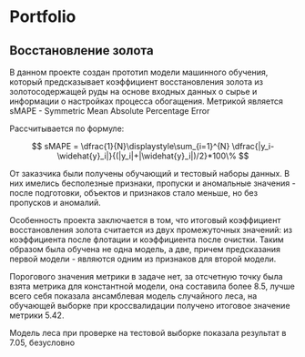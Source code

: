 # Portfolio

## Восстановление золота

В данном проекте создан прототип модели машинного обучения, который предсказывает коэффициент восстановления золота из золотосодержащей руды на основе входных данных о сырье и информации о настройках процесса обогащения. Метрикой является sMAPE - Symmetric Mean Absolute Percentage Error

Рассчитывается по формуле:

$$ sMAPE = \dfrac{1}{N}\displaystyle\sum_{i=1}^{N} \dfrac{|y_i-\widehat{y}_i|}{(|y_i|+|\widehat{y}_i|)/2}*100\% $$


От заказчика были получены обучающий и тестовый наборы данных. В них имелись бесполезные признаки, пропуски и аномальные значения - после подготовки, объектов и признаков стало меньше, но без пропусков и аномалий.

Особенность проекта заключается в том, что итоговый коэффициент восстановления золота считается из двух промежуточных значений: из коэффициента после флотации и коэффициента после очистки. Таким образом была обучена не одна модель, а две, причем предсказания первой модели - являются одним из признаков для второй модели.

Порогового значения метрики в задаче нет, за отсчетную точку была взята метрика для константной модели, она составила более 8.5, лучше всего себя показала ансамблевая модель случайного леса, на обучающей выборке при кроссвалидации получено итоговое значение метрики 5.42.

Модель леса при проверке на тестовой выборке показала результат в 7.05, безусловно 
